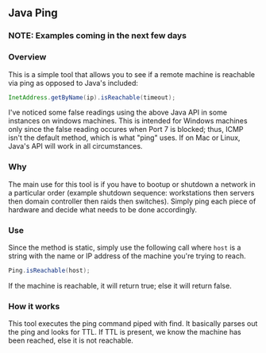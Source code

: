 ## Java Ping

### NOTE: Examples coming in the next few days

### Overview
This is a simple tool that allows you to see if a remote machine is reachable
via ping as opposed to Java's included: 
```java
InetAddress.getByName(ip).isReachable(timeout);
```
I've noticed some false readings using the above Java API in some instances on
windows machines. This is intended for Windows machines only since the false 
reading occures when Port 7 is blocked; thus, ICMP isn't the default method, 
which is what "ping" uses. If on Mac or Linux, Java's API will work in all circumstances.

### Why
The main use for this tool is if you have to bootup or shutdown a network
in a particular order (example shutdown sequence: workstations then servers then 
domain controller then raids then switches). Simply ping each piece of hardware 
and decide what needs to be done accordingly.

### Use
Since the method is static, simply use the following call where `host` is a string with
the name or IP address of the machine you're trying to reach.
```java
Ping.isReachable(host);
```
If the machine is reachable, it will return true; else it will return false.

### How it works
This tool executes the ping command piped with find. It basically parses out the 
ping and looks for TTL. If TTL is present, we know the machine has been reached, else
it is not reachable.
